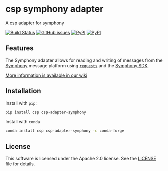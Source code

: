 # csp symphony adapter

A [csp](https://github.com/point72/csp) adapter for [symphony](https://symphony.com)

[![Build Status](https://github.com/point72/csp-adapter-symphony/actions/workflows/build.yml/badge.svg?branch=main)](https://github.com/point72/csp-adapter-symphony/actions?query=workflow%3A%22Build+Status%22)
[![GitHub issues](https://img.shields.io/github/issues/point72/csp-adapter-symphony.svg)](https://github.com/point72/csp-adapter-symphony/issues)
[![PyPI](https://img.shields.io/pypi/l/csp-adapter-symphony.svg)](https://pypi.python.org/pypi/csp-adapter-symphony)
[![PyPI](https://img.shields.io/pypi/v/csp-adapter-symphony.svg)](https://pypi.python.org/pypi/csp-adapter-symphony)

## Features

The Symphony adapter allows for reading and writing of messages from the [Symphony](https://symphony.com/) message platform using [`requests`](https://requests.readthedocs.io/en/latest/) and the [Symphony SDK](https://docs.developers.symphony.com/).

[More information is available in our wiki](https://github.com/Point72/csp-adapter-symphony/wiki)

## Installation

Install with `pip`:

```bash
pip install csp csp-adapter-symphony
```

Install with `conda`

```bash
conda install csp csp-adapter-symphony -c conda-forge
```

## License

This software is licensed under the Apache 2.0 license. See the [LICENSE](LICENSE) file for details.
